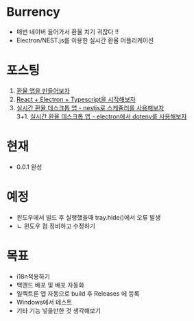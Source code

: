 # Burrency
- 매번 네이버 들어가서 환율 치기 귀찮다 !!
- Electron/NEST.js를 이용한 실시간 환율 어플리케이션

# 포스팅
1. [환율 앱을 만들어보자](https://hbyun.tistory.com/242)
2. [React + Electron + Typescript을 시작해보자](https://hbyun.tistory.com/243)
3. [실시간 환율 데스크톱 앱 - nestjs로 스케쥴러를 사용해보자](https://hbyun.tistory.com/244)<br>
3+1. [실시간 환율 데스크톱 앱 - electron에서 dotenv를 사용해보자](https://hbyun.tistory.com/245)
# 현재
- 0.0.1 완성

# 예정
- 윈도우에서 빌드 후 실행했을때 tray.hide()에서 오류 발생
- ㄴ 윈도우 컴 정비하고 수정하기

# 목표
- i18n적용하기
- 백엔드 배포 및 배포 자동화
- 일렉트론 앱 자동으로 build 후 Releases 에 등록
- Windows에서 테스트
- 기타 기능 넣을만한 것 생각해보기 

